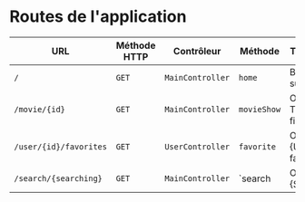 # Routes de l'application

| URL                    | Méthode HTTP | Contrôleur       | Méthode     | Titre HTML                   | Commentaire                  |
| ---------------------- | ------------ | ---------------- | ----------- | ---------------------------- | ---------------------------- |
| `/`                    | `GET`        | `MainController` | `home`      | Bienvenue sur O'flix         | Page d'accueil               |
| `/movie/{id}`          | `GET`        | `MainController` | `movieShow` | O'flix - Titre du film/série | Page détails d'un film/série |
| `/user/{id}/favorites` | `GET`        | `UserController` | `favorite`  | O'flix - {User} favorites    | Les favoris d'un user        |
| `/search/{searching}`  | `GET`        | `MainController` | `search     | O'flix - {Searching}         | Résultat de la recherche     |
